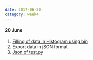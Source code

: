 ```yaml
---
date: 2017-06-20
category: week4
---
```


#### 20 June
1. [Filling of data in Histogram using bin](https://github.com/histogrammar/histogrammar-python/commit/7df739224614d0d6e5d78b0ac39916a57cb63732)
2. Export data in jSON format
3. [Json of test.py](https://github.com/histogrammar/histogrammar-python/commit/7cd78ebf7c943f925806aabaef6a788036a84406)
